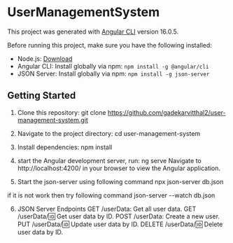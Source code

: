 # UserManagementSystem

This project was generated with [Angular CLI](https://github.com/angular/angular-cli) version 16.0.5.

Before running this project, make sure you have the following installed:

- Node.js: [Download](https://nodejs.org/)
- Angular CLI: Install globally via npm: `npm install -g @angular/cli`
- JSON Server: Install globally via npm: `npm install -g json-server`

## Getting Started

1. Clone this repository:
git clone https://github.com/gadekarvitthal2/user-management-system.git

2. Navigate to the project directory: 
cd user-management-system

3. Install dependencies:
npm install

4. start the Angular development server, run:
ng serve
Navigate to http://localhost:4200/ in your browser to view the Angular application.

5. Start the json-server using following command
npx json-server db.json

if it is not work then try following command
json-server --watch db.json

6. JSON Server Endpoints
GET /userData: Get all user data.
GET /userData/:id: Get user data by ID.
POST /userData: Create a new user.
PUT /userData/:id: Update user data by ID.
DELETE /userData/:id: Delete user data by ID.






